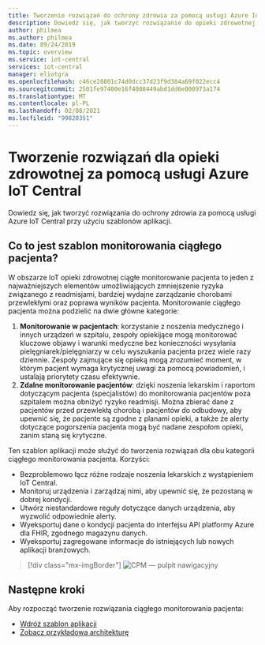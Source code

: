 ```yaml
---
title: Tworzenie rozwiązań do ochrony zdrowia za pomocą usługi Azure IoT Central | Microsoft Docs
description: Dowiedz się, jak tworzyć rozwiązanie do opieki zdrowotnej przy użyciu szablonów aplikacji IoT Central platformy Azure.
author: philmea
ms.author: philmea
ms.date: 09/24/2019
ms.topic: overview
ms.service: iot-central
services: iot-central
manager: eliotgra
ms.openlocfilehash: c46ce28801c74d0dcc37d23f9d384a69f022ecc4
ms.sourcegitcommit: 2501fe97400e16f4008449abd1dd6e000973a174
ms.translationtype: MT
ms.contentlocale: pl-PL
ms.lasthandoff: 02/08/2021
ms.locfileid: "99820351"
---
```

# <a name="building-healthcare-solutions-with-azure-iot-central"></a>Tworzenie rozwiązań dla opieki zdrowotnej za pomocą usługi Azure IoT Central

Dowiedz się, jak tworzyć rozwiązania do ochrony zdrowia za pomocą usługi Azure IoT Central przy użyciu szablonów aplikacji.

## <a name="what-is-continuous-patient-monitoring-template"></a>Co to jest szablon monitorowania ciągłego pacjenta?

W obszarze IoT opieki zdrowotnej ciągłe monitorowanie pacjenta to jeden z najważniejszych elementów umożliwiających zmniejszenie ryzyka związanego z readmisjami, bardziej wydajne zarządzanie chorobami przewlekłymi oraz poprawa wyników pacjenta. Monitorowanie ciągłego pacjenta można podzielić na dwie główne kategorie:

1. **Monitorowanie w pacjentach**: korzystanie z noszenia medycznego i innych urządzeń w szpitalu, zespoły opiekijące mogą monitorować kluczowe objawy i warunki medyczne bez konieczności wysyłania pielęgniarek/pielęgniarzy w celu wyszukania pacjenta przez wiele razy dziennie. Zespoły zajmujące się opieką mogą zrozumieć moment, w którym pacjent wymaga krytycznej uwagi za pomocą powiadomień, i ustalają priorytety czasu efektywnie.
1. **Zdalne monitorowanie pacjentów**: dzięki noszenia lekarskim i raportom dotyczącym pacjenta (specjalistów) do monitorowania pacjentów poza szpitalem można obniżyć ryzyko readmisji. Można zbierać dane z pacjentów przed przewlekłą chorobą i pacjentów do odbudowy, aby upewnić się, że pacjente są zgodne z planami opieki, a także że alerty dotyczące pogorszenia pacjenta mogą być nadane zespołom opieki, zanim staną się krytyczne.

Ten szablon aplikacji może służyć do tworzenia rozwiązań dla obu kategorii ciągłego monitorowania pacjenta. Korzyści:

* Bezproblemowo łącz różne rodzaje noszenia lekarskich z wystąpieniem IoT Central.
* Monitoruj urządzenia i zarządzaj nimi, aby upewnić się, że pozostaną w dobrej kondycji.
* Utwórz niestandardowe reguły dotyczące danych urządzenia, aby wyzwolić odpowiednie alerty.
* Wyeksportuj dane o kondycji pacjenta do interfejsu API platformy Azure dla FHIR, zgodnego magazynu danych.
* Wyeksportuj zagregowane informacje do istniejących lub nowych aplikacji branżowych.

>[!div class="mx-imgBorder"] 
>![CPM — pulpit nawigacyjny](media/in-patient-dashboard.png)

## <a name="next-steps"></a>Następne kroki

Aby rozpocząć tworzenie rozwiązania ciągłego monitorowania pacjenta:

* [Wdróż szablon aplikacji](tutorial-continuous-patient-monitoring.md)
* [Zobacz przykładową architekturę](concept-continuous-patient-monitoring-architecture.md)